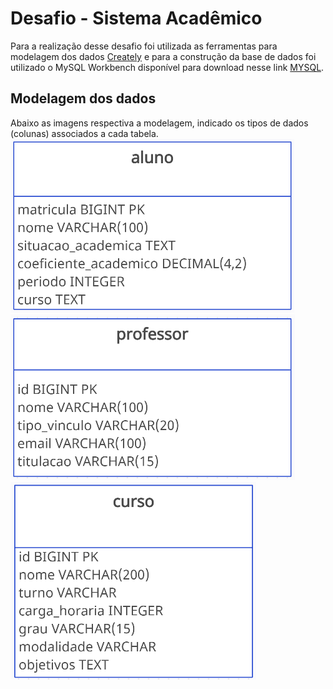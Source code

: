 # Desafio - Sistema Acadêmico
Para a realização desse desafio foi utilizada as ferramentas para modelagem dos dados [Creately](https://app.creately.com/) e para a construção da base de dados foi utilizado o MySQL Workbench disponível para download nesse link [MYSQL](https://dev.mysql.com/downloads/). <br/>

## Modelagem dos dados
Abaixo as imagens respectiva a modelagem, indicado os tipos de dados (colunas) associados a cada tabela. <br/>
![Tabela Aluno](../../assets/img/aluno.png) <br/>
![Tabela Professor](../../assets/img/professor.png) <br/>
![Tabela Curso](../../assets/img/curso.png) <br/>

